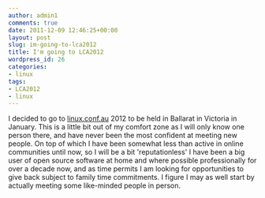 ```yaml
---
author: admin1
comments: true
date: 2011-12-09 12:46:25+00:00
layout: post
slug: im-going-to-lca2012
title: I'm going to LCA2012
wordpress_id: 26
categories:
- linux
tags:
- LCA2012
- linux
---
```


I decided to go to [linux.conf.au](http://linux.conf.au/) 2012 to be held in Ballarat in Victoria in January.
This is a little bit out of my comfort zone as I will only know one person there, and have never been the most confident at meeting new people.
On top of which I have been somewhat less than active in online communities until now, so I will be a bit 'reputationless'
I have been a big user of open source software at home and where possible professionally for over a decade now, and as time permits I am looking for opportunities to give back subject to family time commitments.  I figure I may as well start by actually meeting some like-minded people in person.
